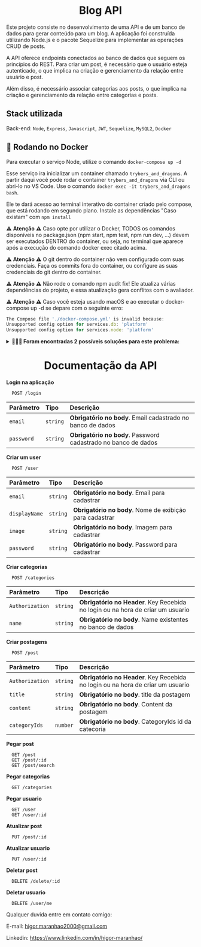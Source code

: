 <h1 align="center">Blog API</h1>

Este projeto consiste no desenvolvimento de uma API e de um banco de dados para gerar conteúdo para um blog. A aplicação foi construída utilizando Node.js e o pacote Sequelize para implementar as operações CRUD de posts.

A API oferece endpoints conectados ao banco de dados que seguem os princípios do REST. Para criar um post, é necessário que o usuário esteja autenticado, o que implica na criação e gerenciamento da relação entre usuário e post.

Além disso, é necessário associar categorias aos posts, o que implica na criação e gerenciamento da relação entre categorias e posts.

<h2>Stack utilizada</h2>

Back-end: `Node`, `Express`, `Javascript`, `JWT`, `Sequelize`, `MySQL2`, `Docker`

<h2>🐋 Rodando no Docker</h2>

Para executar o serviço Node, utilize o comando `docker-compose up -d`

Esse serviço ira inicializar um container chamado `trybers_and_dragons`. A partir daqui você pode rodar o container `trybers_and_dragons` via CLI ou abri-lo no VS Code. Use o comando `docker exec -it trybers_and_dragons bash`.

Ele te dará acesso ao terminal interativo do container criado pelo compose, que está rodando em segundo plano. Instale as dependências "Caso existam" com `npm install`

⚠️ **Atenção** ⚠️ Caso opte por utilizar o Docker, TODOS os comandos disponíveis no package.json (npm start, npm test, npm run dev, ...) devem ser executados DENTRO do container, ou seja, no terminal que aparece após a execução do comando docker exec citado acima.

⚠️ **Atenção** ⚠️ O git dentro do container não vem configurado com suas credenciais. Faça os commits fora do container, ou configure as suas credenciais do git dentro do container.

⚠️ **Atenção** ⚠️ Não rode o comando npm audit fix! Ele atualiza várias dependências do projeto, e essa atualização gera conflitos com o avaliador.

⚠️ **Atenção** ⚠️ Caso você esteja usando macOS e ao executar o docker-compose up -d se depare com o seguinte erro:

```typescript
The Compose file './docker-compose.yml' is invalid because:
Unsupported config option for services.db: 'platform'
Unsupported config option for services.node: 'platform'
```

<details>
  <summary><strong>🤷🏽‍♀️ Foram encontradas 2 possíveis soluções para este problema:</strong></summary><br />

- Você pode adicionar manualmente a option platform: linux/amd64 no service do banco de dados no arquivo docker-compose.yml do projeto, mas essa é uma solução local e você deverá reproduzir isso para os outros projetos.

- Você pode adicionar manualmente nos arquivos .bashrc, .zshenv ou .zshrc do seu computador a linha export DOCKER_DEFAULT_PLATFORM=linux/amd64, essa é uma solução global. As soluções foram com base nesta fonte.
</details>

<h1 align="center">Documentação da API</h1>

**Login na aplicação**

```http
  POST /login
```

| Parâmetro   | Tipo       | Descrição                           |
| :---------- | :--------- | :---------------------------------- |
| `email`     | `string`   | **Obrigatório no body**. Email cadastrado no banco de dados |
| `password`  | `string`   | **Obrigatório no body**. Password cadastrado no banco de dados |

**Criar um user**

```http
  POST /user
```

| Parâmetro    | Tipo     | Descrição                                   |
| :----------  | :------- | :------------------------------------------ |
| `email`      | `string` | **Obrigatório no body**. Email para cadastrar |
| `displayName`| `string` | **Obrigatório no body**. Nome de exibição para cadastrar |
| `image`      | `string` | **Obrigatório no body**. Imagem para cadastrar |
| `password`   | `string` | **Obrigatório no body**. Password para cadastrar |

**Criar categorias**

```http
  POST /categories
```

| Parâmetro      | Tipo       | Descrição                                   |
| :------------- | :--------- | :------------------------------------------ |
| `Authorization`| `string` | **Obrigatório no Header**. Key Recebida no login ou na hora de criar um usuario |
| `name`         | `string` | **Obrigatório no body**. Name existentes no banco de dados |

**Criar postagens**

```http
  POST /post
```

| Parâmetro      | Tipo     | Descrição                                   |
| :------------- | :------- | :------------------------------------------ |
| `Authorization`| `string` | **Obrigatório no Header**. Key Recebida no login ou na hora de criar um usuario |
| `title`        | `string` | **Obrigatório no body**. title da postagem  |
| `content`      | `string` | **Obrigatório no body**. Content da postagem |
| `categoryIds`  | `number` | **Obrigatório no body**. CategoryIds id da catecoria |

**Pegar post**

```http
  GET /post
  GET /post/:id
  GET /post/search
```

**Pegar categorias**

```http
  GET /categories
```

**Pegar usuario**

```http
  GET /user
  GET /user/:id
```

**Atualizar post**

```http
  PUT /post/:id
```

**Atualizar usuario**

```http
  PUT /user/:id
```

**Deletar post**

```http
  DELETE /delete/:id
```

**Deletar usuario**

```http
  DELETE /user/me
```

Qualquer duvida entre em contato comigo:

E-mail: higor.maranhao2000@gmail.com

Linkedin: https://www.linkedin.com/in/higor-maranhao/

